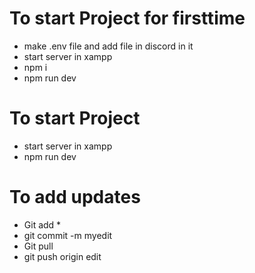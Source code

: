 # To start Project for firsttime
* make .env file and add file in discord in it
* start server in xampp
* npm i
* npm run dev

# To start Project 
* start server in xampp
* npm run dev

# To add updates 
* Git add *
* git commit -m myedit
* Git pull
* git push origin edit